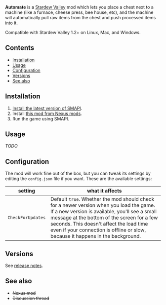 **Automate** is a [Stardew Valley](http://stardewvalley.net/) mod which lets you place a chest
next to a machine (like a furnace, cheese press, bee house, etc), and the machine will
automatically pull raw items from the chest and push processed items into it.

Compatible with Stardew Valley 1.2+ on Linux, Mac, and Windows.

## Contents
* [Installation](#installation)
* [Usage](#usage)
* [Configuration](#configuration)
* [Versions](#versions)
* [See also](#see-also)

## Installation
1. [Install the latest version of SMAPI](http://canimod.com/guides/using-mods#installing-smapi).
3. Install [this mod from Nexus mods](http://www.nexusmods.com/stardewvalley/mods/518).
4. Run the game using SMAPI.

## Usage
_TODO_

## Configuration
The mod will work fine out of the box, but you can tweak its settings by editing the `config.json`
file if you want. These are the available settings:

| setting           | what it affects
| ----------------- | -------------------
| `CheckForUpdates` | Default `true`. Whether the mod should check for a newer version when you load the game. If a new version is available, you'll see a small message at the bottom of the screen for a few seconds. This doesn't affect the load time even if your connection is offline or slow, because it happens in the background.

## Versions
See [release notes](release-notes.md).

## See also
* <s>Nexus mod</s>
* <s>Discussion thread</s>
